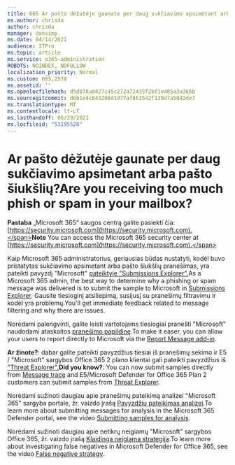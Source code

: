 ```yaml
---
title: 665 Ar pašto dėžutėje gaunate per daug sukčiavimo apsimetant arba pašto šiukšlių?
ms.author: chrisda
author: chrisda
manager: dansimp
ms.date: 04/14/2021
audience: ITPro
ms.topic: article
ms.service: o365-administration
ROBOTS: NOINDEX, NOFOLLOW
localization_priority: Normal
ms.custom: 665,2578
ms.assetid: ''
ms.openlocfilehash: d5db78a8427c45c272a72435f2bf1e485a3a366b
ms.sourcegitcommit: d6b1e4c843206d1977af861542f139d7a5042de7
ms.translationtype: MT
ms.contentlocale: lt-LT
ms.lasthandoff: 06/29/2021
ms.locfileid: "53195528"
---
```

# <a name="are-you-receiving-too-much-phish-or-spam-in-your-mailbox"></a><span data-ttu-id="d1c79-102">Ar pašto dėžutėje gaunate per daug sukčiavimo apsimetant arba pašto šiukšlių?</span><span class="sxs-lookup"><span data-stu-id="d1c79-102">Are you receiving too much phish or spam in your mailbox?</span></span>

<span data-ttu-id="d1c79-103">**Pastaba** „Microsoft 365“ saugos centrą galite pasiekti čia: [https://security.microsoft.com](https://security.microsoft.com).</span><span class="sxs-lookup"><span data-stu-id="d1c79-103">**Note** You can access the Microsoft 365 security center at [https://security.microsoft.com](https://security.microsoft.com).</span></span>

<span data-ttu-id="d1c79-104">Kaip Microsoft 365 administratorius, geriausias būdas nustatyti, kodėl buvo pristatytas sukčiavimo apsimetant arba pašto šiukšlių pranešimas, yra pateikti pavyzdį "Microsoft" [pateiktyje "Submissions Explorer".](https://security.microsoft.com/reportsubmission)</span><span class="sxs-lookup"><span data-stu-id="d1c79-104">As a Microsoft 365 admin, the best way to determine why a phishing or spam message was delivered is to submit the sample to Microsoft in [Submissions Explorer](https://security.microsoft.com/reportsubmission).</span></span> <span data-ttu-id="d1c79-105">Gausite tiesioginį atsiliepimą, susijusį su pranešimų filtravimu ir kodėl yra problemų.</span><span class="sxs-lookup"><span data-stu-id="d1c79-105">You'll get immediate feedback related to message filtering and why there are issues.</span></span>

<span data-ttu-id="d1c79-106">Norėdami palengvinti, galite leisti vartotojams tiesiogiai pranešti "Microsoft" naudodami ataskaitos [pranešimo papildinę](https://appsource.microsoft.com/product/office/WA104381180?src=office&tab=Overview).</span><span class="sxs-lookup"><span data-stu-id="d1c79-106">To make it easer, you can allow your users to report directly to Microsoft via the [Report Message add-in](https://appsource.microsoft.com/product/office/WA104381180?src=office&tab=Overview).</span></span>

<span data-ttu-id="d1c79-107">**Ar žinote?**: dabar galite [](https://security.microsoft.com/messagetrace) pateikti pavyzdžius tiesiai iš pranešimų sekimo ir E5 / "Microsoft" sargybos Office 365 2 plano klientai gali pateikti pavyzdžius iš ["Threat Explorer".](/microsoft-365/security/office-365-security/threat-explorer)</span><span class="sxs-lookup"><span data-stu-id="d1c79-107">**Did you know?**: You can now submit samples directly from [Message trace](https://security.microsoft.com/messagetrace) and E5/Microsoft Defender for Office 365 Plan 2 customers can submit samples from [Threat Explorer](/microsoft-365/security/office-365-security/threat-explorer).</span></span>

<span data-ttu-id="d1c79-108">Norėdami sužinoti daugiau apie pranešimų pateikimą analizei "Microsoft 365" sargyba portale, žr. vaizdo įrašą [Pavyzdžių pateikimas analizei](https://go.microsoft.com/fwlink/?linkid=2166435).</span><span class="sxs-lookup"><span data-stu-id="d1c79-108">To learn more about submitting messages for analysis in the Microsoft 365 Defender portal, see the video [Submitting samples for analysis](https://go.microsoft.com/fwlink/?linkid=2166435).</span></span>

<span data-ttu-id="d1c79-109">Norėdami sužinoti daugiau apie netikrų neigiamų "Microsoft" sargybos Office 365, žr. vaizdo įrašą [Klaidinga neigiama strategija](https://go.microsoft.com/fwlink/?linkid=2166434).</span><span class="sxs-lookup"><span data-stu-id="d1c79-109">To learn more about investigating false negatives in Microsoft Defender for Office 365, see the video [False negative strategy](https://go.microsoft.com/fwlink/?linkid=2166434).</span></span>
